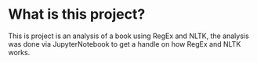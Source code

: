 # What is this project?
This is project is an analysis of a book using RegEx and NLTK,
the analysis was done via JupyterNotebook to get a handle on how RegEx and NLTK works.